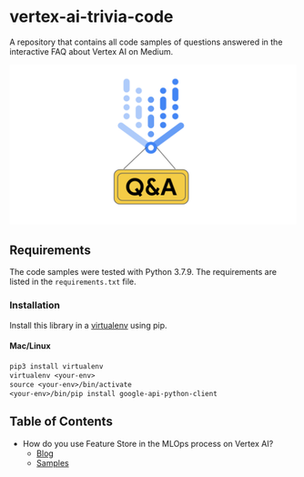 # vertex-ai-trivia-code
A repository that contains all code samples of questions answered in the interactive FAQ about Vertex AI on Medium.

![](logo.png)

## Requirements
The code samples were tested with Python 3.7.9. The requirements are listed in the `requirements.txt` file.

### Installation
Install this library in a [virtualenv](https://virtualenv.pypa.io/en/latest/) using pip.

#### Mac/Linux

```
pip3 install virtualenv
virtualenv <your-env>
source <your-env>/bin/activate
<your-env>/bin/pip install google-api-python-client
```

## Table of Contents
* How do you use Feature Store in the MLOps process on Vertex AI?
  * [Blog](https://medium.com/google-cloud/how-do-you-use-feature-store-in-the-mlops-process-on-vertex-ai-802ddca2cac4)
  * [Samples](1_how_feature_store_on_vertex_ai)

